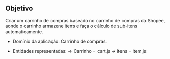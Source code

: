 ## Objetivo

Criar um carrinho de compras baseado no carrinho de compras da Shopee, aonde o carrinho armazene itens e faça o cálculo de sub-itens automaticamente.

- Domínio da aplicação: Carrinho de compras.

- Entidades representadas:
-> Carrinho = cart.js
-> itens = item.js